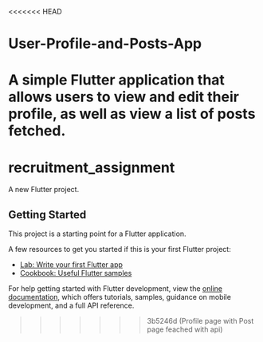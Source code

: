 <<<<<<< HEAD
# User-Profile-and-Posts-App
A simple Flutter application that allows users to view and edit their profile, as well as view a list of posts fetched.
=======
# recruitment_assignment

A new Flutter project.

## Getting Started

This project is a starting point for a Flutter application.

A few resources to get you started if this is your first Flutter project:

- [Lab: Write your first Flutter app](https://docs.flutter.dev/get-started/codelab)
- [Cookbook: Useful Flutter samples](https://docs.flutter.dev/cookbook)

For help getting started with Flutter development, view the
[online documentation](https://docs.flutter.dev/), which offers tutorials,
samples, guidance on mobile development, and a full API reference.
>>>>>>> 3b5246d (Profile page with Post page feached with api)
